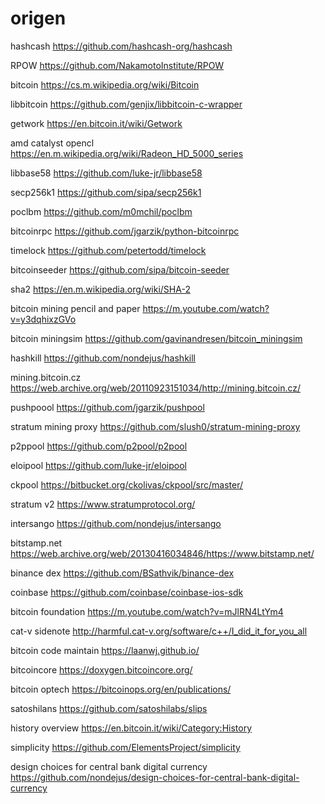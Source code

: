 origen
======

hashcash
https://github.com/hashcash-org/hashcash

RPOW 
https://github.com/NakamotoInstitute/RPOW

bitcoin
https://cs.m.wikipedia.org/wiki/Bitcoin

libbitcoin
https://github.com/genjix/libbitcoin-c-wrapper

getwork 
https://en.bitcoin.it/wiki/Getwork

amd catalyst opencl 
https://en.m.wikipedia.org/wiki/Radeon_HD_5000_series

libbase58
https://github.com/luke-jr/libbase58

secp256k1
https://github.com/sipa/secp256k1

poclbm 
https://github.com/m0mchil/poclbm

bitcoinrpc
https://github.com/jgarzik/python-bitcoinrpc

timelock
https://github.com/petertodd/timelock

bitcoinseeder
https://github.com/sipa/bitcoin-seeder

sha2
https://en.m.wikipedia.org/wiki/SHA-2

bitcoin mining pencil and paper
https://m.youtube.com/watch?v=y3dqhixzGVo

bitcoin miningsim
https://github.com/gavinandresen/bitcoin_miningsim

hashkill
https://github.com/nondejus/hashkill

mining.bitcoin.cz 
https://web.archive.org/web/20110923151034/http://mining.bitcoin.cz/

pushpoool
https://github.com/jgarzik/pushpool

stratum mining proxy
https://github.com/slush0/stratum-mining-proxy

p2ppool
https://github.com/p2pool/p2pool

eloipool
https://github.com/luke-jr/eloipool

ckpool 
https://bitbucket.org/ckolivas/ckpool/src/master/

stratum v2
https://www.stratumprotocol.org/

intersango 
https://github.com/nondejus/intersango

bitstamp.net 
https://web.archive.org/web/20130416034846/https://www.bitstamp.net/

binance dex
https://github.com/BSathvik/binance-dex

coinbase
https://github.com/coinbase/coinbase-ios-sdk

bitcoin foundation 
https://m.youtube.com/watch?v=mJlRN4LtYm4

cat-v sidenote 
http://harmful.cat-v.org/software/c++/I_did_it_for_you_all

bitcoin code maintain
https://laanwj.github.io/

bitcoincore
https://doxygen.bitcoincore.org/

bitcoin optech
https://bitcoinops.org/en/publications/

satoshilans
https://github.com/satoshilabs/slips

history overview
https://en.bitcoin.it/wiki/Category:History

simplicity
https://github.com/ElementsProject/simplicity

design choices for central bank digital currency
https://github.com/nondejus/design-choices-for-central-bank-digital-currency
